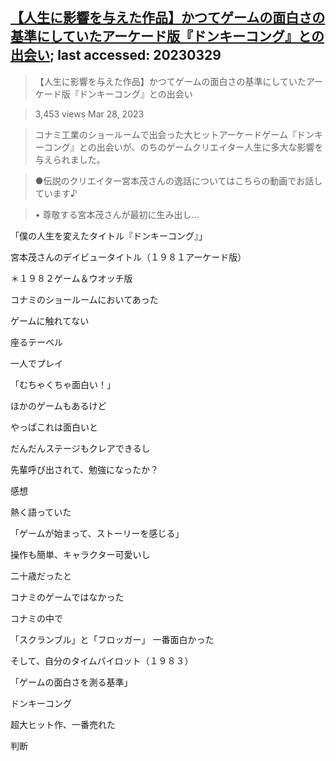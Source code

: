 ## [【人生に影響を与えた作品】かつてゲームの面白さの基準にしていたアーケード版『ドンキーコング』との出会い](https://www.youtube.com/watch?v=qnf2Idxo0Xo); last accessed: 20230329

> 【人生に影響を与えた作品】かつてゲームの面白さの基準にしていたアーケード版『ドンキーコング』との出会い

> 3,453 views  Mar 28, 2023

> コナミ工業のショールームで出会った大ヒットアーケードゲーム『ドンキーコング』との出会いが、のちのゲームクリエイター人生に多大な影響を与えられました。

> ●伝説のクリエイター宮本茂さんの逸話についてはこちらの動画でお話しています♪

> • 尊敬する宮本茂さんが最初に生み出し...  

「僕の人生を変えたタイトル『ドンキーコング』」

宮本茂さんのデイビュータイトル（１９８１アーケード版）

＊１９８２ゲーム＆ウオッチ版

コナミのショールームにおいてあった

ゲームに触れてない

座るテーベル

一人でプレイ

「むちゃくちゃ面白い！」

ほかのゲームもあるけど

やっぱこれは面白いと

だんだんステージもクレアできるし

先輩呼び出されて、勉強になったか？

感想

熱く語っていた

「ゲームが始まって、ストーリーを感じる」

操作も簡単、キャラクター可愛いし

二十歳だったと

コナミのゲームではなかった

コナミの中で

「スクランブル」と「フロッガー」
一番面白かった

そして、自分のタイムパイロット（１９８３）

「ゲームの面白さを測る基準」

ドンキーコング

超大ヒット作、一番売れた

判断

